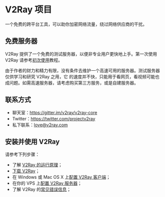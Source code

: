 # V2Ray 项目

一个免费的跨平台工具，可以助你加密网络流量，绕过网络供应商的干扰。

## 免费服务器
V2Ray 提供了一个免费的测试服务器，以便非专业用户更快地上手。第一次使用 V2Ray 请参考[初次使用](#a=firstuse-zh-cn)教程。

由于作者的财力和精力有限，没有条件去维护一个高速可用的服务器。测试服务器仅供学习和研究 V2Ray 之用，它
的速度并不快，只能用于看网页，看视频可能也成问题。如需高速服务器，请考虑购买第三方服务，或是自建服务器。

## 联系方式
* 聊天室：<a href="https://gitter.im/v2ray/v2ray-core" target="_blank">https://gitter.im/v2ray/v2ray-core</a>
* Twitter：<a href="https://twitter.com/projectv2ray" target="_blank">https://twitter.com/projectv2ray</a>
* 私下联系：love@v2ray.com

## 安装并使用 V2Ray
请参考下列步骤：
* 了解 [V2Ray 的运行原理](#a=workflow-zh-cn)；
* [下载 V2Ray](#a=install-zh-cn)；
* 在 Windows 或 Mac OS X 上[配置 V2Ray 客户端](#a=guide-zh-cn)；
* 在你的 VPS 上[配置 V2Ray 服务器](#a=guide-server-zh-cn)；
* 了解 V2Ray 的[常见错误信息](#a=errors-zh-cn)；
